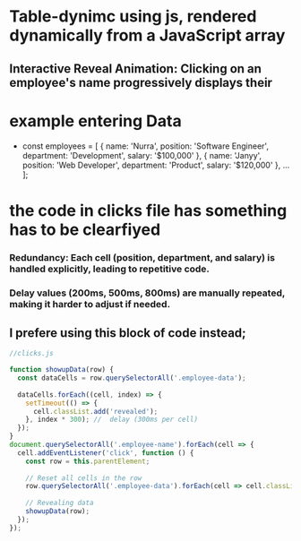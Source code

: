 # Table-dynimc using js, rendered dynamically from a JavaScript array

## Interactive Reveal Animation: Clicking on an employee's name progressively displays their

# example entering Data
- const employees = [
  { name: 'Nurra', position: 'Software Engineer', department: 'Development', salary: '$100,000' },
  { name: 'Janyy', position: 'Web Developer', department: 'Product', salary: '$120,000' },
  ...
];


# the code in clicks file has something has to be clearfiyed 

### Redundancy: Each cell (position, department, and salary) is handled explicitly, leading to repetitive code.

###  Delay values (200ms, 500ms, 800ms) are manually repeated, making it harder to adjust if needed.

## I prefere using this block of code instead;

```javascript 
//clicks.js

function showupData(row) {
  const dataCells = row.querySelectorAll('.employee-data');
  
  dataCells.forEach((cell, index) => {
    setTimeout(() => {
      cell.classList.add('revealed');
    }, index * 300); //  delay (300ms per cell)
  });
}
document.querySelectorAll('.employee-name').forEach(cell => {
  cell.addEventListener('click', function () {
    const row = this.parentElement;
    
    // Reset all cells in the row
    row.querySelectorAll('.employee-data').forEach(cell => cell.classList.remove('revealed'));
    
    // Revealing data 
    showupData(row);
  });
});


